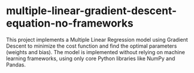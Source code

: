 # multiple-linear-gradient-descent-equation-no-frameworks
This project implements a Multiple Linear Regression model using Gradient Descent to minimize the cost function and find the optimal parameters (weights and bias). The model is implemented without relying on machine learning frameworks, using only core Python libraries like NumPy and Pandas.
